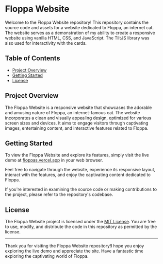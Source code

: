# Floppa Website

Welcome to the Floppa Website repository! This repository contains the source code and assets for a website dedicated to Floppa, an internet cat. The website serves as a demonstration of my ability to create a responsive website using vanilla HTML, CSS, and JavaScript. The TiltJS library was also used for interactivity with the cards.

## Table of Contents
- [Project Overview](#project-overview)
- [Getting Started](#getting-started)
- [License](#license)

## Project Overview

The Floppa Website is a responsive website that showcases the adorable and amusing nature of Floppa, an internet-famous cat. The website incorporates a clean and visually appealing design, optimized for various screen sizes and devices. It aims to engage visitors through captivating images, entertaining content, and interactive features related to Floppa.

## Getting Started

To view the Floppa Website and explore its features, simply visit the live demo at [floppas.vercel.app](https://floppas.vercel.app) in your web browser.

Feel free to navigate through the website, experience its responsive layout, interact with the features, and enjoy the captivating content dedicated to Floppa.

If you're interested in examining the source code or making contributions to the project, please refer to the repository's codebase.

## License

The Floppa Website project is licensed under the [MIT License](LICENSE). You are free to use, modify, and distribute the code in this repository as permitted by the license.

---

Thank you for visiting the Floppa Website repository!I hope you enjoy exploring the live demo and appreciate the site. Have a fantastic time exploring the captivating world of Floppa.
